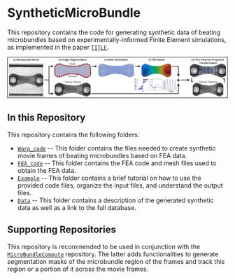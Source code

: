 # SyntheticMicroBundle
This repository contains the code for generating synthetic data of beating microbundles based on experimentally-informed Finite Element simulations, as implemented in the paper [`TITLE`](addlink).

![Pipeline](/Figures/Pipeline_SyntheticData_RealFrame.png)

## In this Repository
This repository contains the following folders:
* [`Warp_code`](Warp_code) -- This folder contains the files needed to create synthetic movie frames of beating microbundles based on FEA data.
* [`FEA_code`](FEA_code) -- This folder contains the FEA code and mesh files used to obtain the FEA data.  
* [`Example`](Example) -- This folder contains a brief tutorial on how to use the provided code files, organize the input files, and understand the output files.
* [`Data`](Data) -- This folder contains a description of the generated synthetic data as well as a link to the full database. 

## Supporting Repositories 
This repository is recommended to be used in conjunction with the  [`MicroBundleCompute`](https://github.com/elejeune11/MicroBundleCompute) repository. The latter adds functionalities to generate segmentation masks of the microbundle region of the frames and track this region or a portion of it across the movie frames.